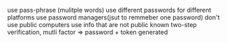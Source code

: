 use pass-phrase (mulitple words)
use different passwords for different platforms
use password managers(jsut to remmeber one password)
don't use public computers
use info that are not public known
two-step verification, mutli factor => password  + token generated
